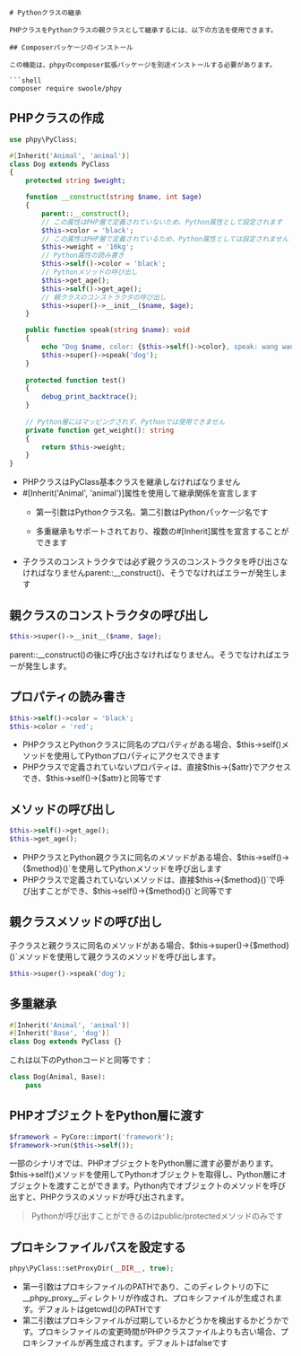 ```
# Pythonクラスの継承

PHPクラスをPythonクラスの親クラスとして継承するには、以下の方法を使用できます。

## Composerパッケージのインストール

この機能は、phpyのcomposer拡張パッケージを別途インストールする必要があります。

```shell
composer require swoole/phpy
```

## PHPクラスの作成
```php
use phpy\PyClass;

#[Inherit('Animal', 'animal')]
class Dog extends PyClass
{
    protected string $weight;

    function __construct(string $name, int $age)
    {
        parent::__construct();
        // この属性はPHP層で定義されていないため、Python属性として設定されます
        $this->color = 'black';
        // この属性はPHP層で定義されているため、Python属性としては設定されません
        $this->weight = '10kg';
        // Python属性の読み書き
        $this->self()->color = 'black';
        // Pythonメソッドの呼び出し
        $this->get_age();
        $this->self()->get_age();
        // 親クラスのコンストラクタの呼び出し
        $this->super()->__init__($name, $age);
    }

    public function speak(string $name): void
    {
        echo "Dog $name, color: {$this->self()->color}, speak: wang wang wang\n";
        $this->super()->speak('dog');
    }
    
    protected function test()
    {
        debug_print_backtrace();
    }
    
    // Python層にはマッピングされず、Pythonでは使用できません
    private function get_weight(): string
    {
        return $this->weight;
    }
}
```

- PHPクラスはPyClass基本クラスを継承しなければなりません
- #[Inherit('Animal', 'animal')]属性を使用して継承関係を宣言します
  - 第一引数はPythonクラス名、第二引数はPythonパッケージ名です

  - 多重継承もサポートされており、複数の#[Inherit]属性を宣言することができます
- 子クラスのコンストラクタでは必ず親クラスのコンストラクタを呼び出さなければなりませんparent::__construct()、そうでなければエラーが発生します

## 親クラスのコンストラクタの呼び出し
```php
$this->super()->__init__($name, $age);
```

parent::__construct()の後に呼び出さなければなりません。そうでなければエラーが発生します。

## プロパティの読み書き
```php
$this->self()->color = 'black';
$this->color = 'red';
```

- PHPクラスとPythonクラスに同名のプロパティがある場合、$this->self()メソッドを使用してPythonプロパティにアクセスできます
- PHPクラスで定義されていないプロパティは、直接$this->{$attr}でアクセスでき、$this->self()->{$attr}と同等です

## メソッドの呼び出し
```php
$this->self()->get_age();
$this->get_age();
```

- PHPクラスとPython親クラスに同名のメソッドがある場合、$this->self()->{$method}()`を使用してPythonメソッドを呼び出します
- PHPクラスで定義されていないメソッドは、直接$this->{$method}()`で呼び出すことができ、$this->self()->{$method}()`と同等です

## 親クラスメソッドの呼び出し

子クラスと親クラスに同名のメソッドがある場合、$this->super()->{$method}()`メソッドを使用して親クラスのメソッドを呼び出します。

```php
$this->super()->speak('dog');
```

## 多重継承

```php
#[Inherit('Animal', 'animal')]
#[Inherit('Base', 'dog')]
class Dog extends PyClass {}
```

これは以下のPythonコードと同等です：
```python
class Dog(Animal, Base):
    pass
```

## PHPオブジェクトをPython層に渡す
```php
$framework = PyCore::import('framework');
$framework->run($this->self());
```

一部のシナリオでは、PHPオブジェクトをPython層に渡す必要があります。$this->self()メソッドを使用してPythonオブジェクトを取得し、Python層にオブジェクトを渡すことができます。Python内でオブジェクトのメソッドを呼び出すと、PHPクラスのメソッドが呼び出されます。

> Pythonが呼び出すことができるのはpublic/protectedメソッドのみです

## プロキシファイルパスを設定する
```php
phpy\PyClass::setProxyDir(__DIR__, true);
```

- 第一引数はプロキシファイルのPATHであり、このディレクトリの下に__phpy_proxy__ディレクトリが作成され、プロキシファイルが生成されます。デフォルトはgetcwd()のPATHです
- 第二引数はプロキシファイルが过期しているかどうかを検出するかどうかです。プロキシファイルの変更時間がPHPクラスファイルよりも古い場合、プロキシファイルが再生成されます。デフォルトはfalseです
```
